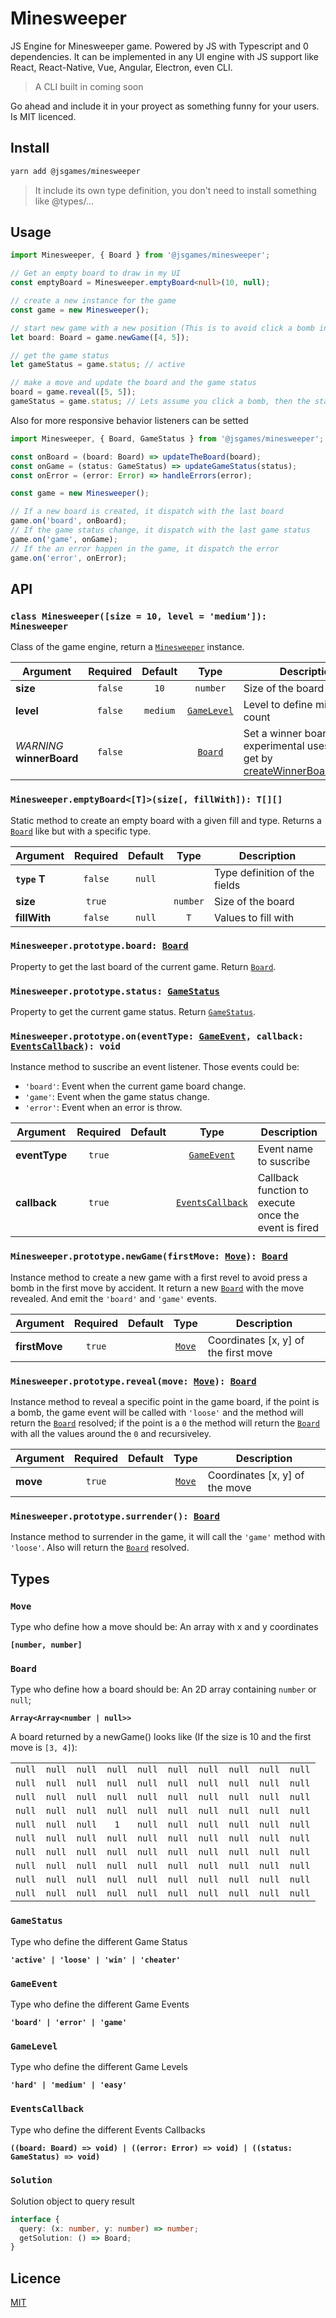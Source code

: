 # Minesweeper

JS Engine for Minesweeper game. Powered by JS with Typescript and 0 dependencies. It can be implemented in any UI engine with JS support like React, React-Native, Vue, Angular, Electron, even CLI.

> A CLI built in coming soon

Go ahead and include it in your proyect as something funny for your users. Is MIT licenced.

## Install

```sh
yarn add @jsgames/minesweeper
```

> It include its own type definition, you don't need to install something like @types/...

## Usage

```typescript
import Minesweeper, { Board } from '@jsgames/minesweeper';

// Get an empty board to draw in my UI
const emptyBoard = Minesweeper.emptyBoard<null>(10, null);

// create a new instance for the game
const game = new Minesweeper();

// start new game with a new position (This is to avoid click a bomb in the first move)
let board: Board = game.newGame([4, 5]);

// get the game status
let gameStatus = game.status; // active

// make a move and update the board and the game status
board = game.reveal([5, 5]);
gameStatus = game.status; // Lets assume you click a bomb, then the status will be loose
```

Also for more responsive behavior listeners can be setted

```typescript
import Minesweeper, { Board, GameStatus } from '@jsgames/minesweeper';

const onBoard = (board: Board) => updateTheBoard(board);
const onGame = (status: GameStatus) => updateGameStatus(status);
const onError = (error: Error) => handleErrors(error);

const game = new Minesweeper();

// If a new board is created, it dispatch with the last board
game.on('board', onBoard);
// If the game status change, it dispatch with the last game status
game.on('game', onGame);
// If the an error happen in the game, it dispatch the error
game.on('error', onError);
```

## API

### `class Minesweeper([size = 10, level = 'medium']): Minesweeper`

Class of the game engine, return a [`Minesweeper`]() instance.

|Argument|Required|Default|Type|Description
|---|:-:|:-:|:-:|---|
|**size**|`false`|`10`|`number`|Size of the board|
|**level**|`false`|`medium`|[`GameLevel`](#GameLevel)|Level to define mines count|
|*WARNING* **winnerBoard**|`false`||[`Board`](#Board)|Set a winner board for experimental uses, can be get by [createWinnerBoard().board](https://github.com/jsgameso/minesweeper/blob/master/src/helpers.ts#L133)|

### `Minesweeper.emptyBoard<[T]>(size[, fillWith]): T[][]`

Static method to create an empty board with a given fill and type. Returns a [`Board`](#Board) like but with a specific type.

|Argument|Required|Default|Type|Description
|---|:-:|:-:|:-:|---|
|**`type` T**|`false`|`null`||Type definition of the fields|
|**size**|`true`||`number`|Size of the board|
|**fillWith**|`false`|`null`|`T`|Values to fill with|

### `Minesweeper.prototype.board: `[`Board`](#Board)

Property to get the last board of the current game. Return [`Board`](#Board).

### `Minesweeper.prototype.status: `[`GameStatus`](#GameStatus)

Property to get the current game status. Return [`GameStatus`](#GameStatus).

### `Minesweeper.prototype.on(eventType: `[`GameEvent`](#GameEvent)`, callback: `[`EventsCallback`](#EventsCallback)`): void`

Instance method to suscribe an event listener. Those events could be:

- `'board'`: Event when the current game board change.
- `'game'`: Event when the game status change.
- `'error'`: Event when an error is throw.

|Argument|Required|Default|Type|Description
|---|:-:|:-:|:-:|---|
|**eventType**|`true`||[`GameEvent`](#GameEvent)|Event name to suscribe|
|**callback**|`true`||[`EventsCallback`](#EventsCallback)|Callback function to execute once the event is fired|

### `Minesweeper.prototype.newGame(firstMove: `[`Move`](#Move)`): `[`Board`](#Board)

Instance method to create a new game with a first revel to avoid press a bomb in the first move by accident. It return a new [`Board`](#Board) with the move revealed. And emit the `'board'` and `'game'` events.

|Argument|Required|Default|Type|Description
|---|:-:|:-:|:-:|---|
|**firstMove**|`true`||[`Move`](#Move)|Coordinates [x, y] of the first move|

### `Minesweeper.prototype.reveal(move: `[`Move`](#Move)`): `[`Board`](#Board)

Instance method to reveal a specific point in the game board, if the point is a bomb, the game event will be called with `'loose'` and the method will return the [`Board`](#Board) resolved; if the point is a `0` the method will return the [`Board`](#Board) with all the values around the `0` and recursiveley.

|Argument|Required|Default|Type|Description
|---|:-:|:-:|:-:|---|
|**move**|`true`||[`Move`](#Move)|Coordinates [x, y] of the move|

### `Minesweeper.prototype.surrender(): `[`Board`](#Board)

Instance method to surrender in the game, it will call the `'game'` method with `'loose'`. Also will return the [`Board`](#Board) resolved.

## Types

### `Move`

Type who define how a move should be: An array with x and y coordinates

**`[number, number]`**

### `Board`

Type who define how a board should be: An 2D array containing `number` or `null`;

**`Array<Array<number | null>>`**

A board returned by a newGame() looks like (If the size is 10 and the first move is `[3, 4]`):

|||||||||||
|:-:|:-:|:-:|:-:|:-:|:-:|:-:|:-:|:-:|:-:|
|`null`|`null`|`null`|`null`|`null`|`null`|`null`|`null`|`null`|`null`|
|`null`|`null`|`null`|`null`|`null`|`null`|`null`|`null`|`null`|`null`|
|`null`|`null`|`null`|`null`|`null`|`null`|`null`|`null`|`null`|`null`|
|`null`|`null`|`null`|`null`|`null`|`null`|`null`|`null`|`null`|`null`|
|`null`|`null`|`null`|`1`|`null`|`null`|`null`|`null`|`null`|`null`|
|`null`|`null`|`null`|`null`|`null`|`null`|`null`|`null`|`null`|`null`|
|`null`|`null`|`null`|`null`|`null`|`null`|`null`|`null`|`null`|`null`|
|`null`|`null`|`null`|`null`|`null`|`null`|`null`|`null`|`null`|`null`|
|`null`|`null`|`null`|`null`|`null`|`null`|`null`|`null`|`null`|`null`|
|`null`|`null`|`null`|`null`|`null`|`null`|`null`|`null`|`null`|`null`|

### `GameStatus`

Type who define the different Game Status

**`'active' | 'loose' | 'win' | 'cheater'`**

### `GameEvent`

Type who define the different Game Events

**`'board' | 'error' | 'game'`**

### `GameLevel`

Type who define the different Game Levels

**`'hard' | 'medium' | 'easy'`**

### `EventsCallback`

Type who define the different Events Callbacks

**`((board: Board) => void) | ((error: Error) => void) | ((status: GameStatus) => void)`**

### `Solution`

Solution object to query result

```typescript
interface {
  query: (x: number, y: number) => number;
  getSolution: () => Board;
}
```

## Licence

[MIT](https://github.com/jsgameso/minesweeper/blob/master/LICENSE)
